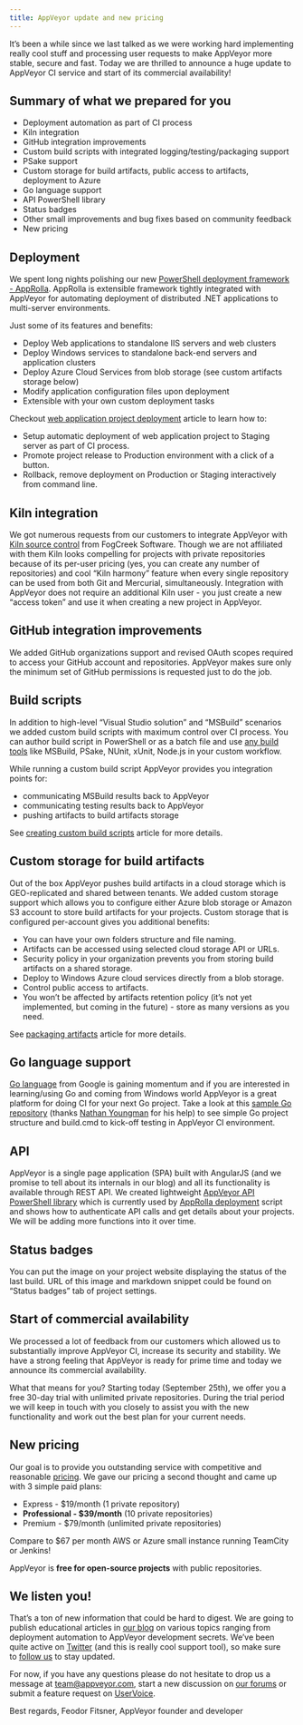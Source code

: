 ```yaml
---
title: AppVeyor update and new pricing
---
```


It’s been a while since we last talked as we were working hard implementing really cool stuff
and processing user requests to make AppVeyor more stable, secure and fast.
Today we are thrilled to announce a huge update to AppVeyor CI service and start of its commercial
availability!

## Summary of what we prepared for you

* Deployment automation as part of CI process
* Kiln integration
* GitHub integration improvements
* Custom build scripts with integrated logging/testing/packaging support
* PSake support
* Custom storage for build artifacts, public access to artifacts, deployment to Azure
* Go language support
* API PowerShell library
* Status badges
* Other small improvements and bug fixes based on community feedback
* New pricing

## Deployment

We spent long nights polishing our new [PowerShell deployment framework - AppRolla](https://github.com/AppVeyor/AppRolla).
AppRolla is extensible framework tightly integrated with AppVeyor for automating deployment
of distributed .NET applications to multi-server environments.

Just some of its features and benefits:

* Deploy Web applications to standalone IIS servers and web clusters
* Deploy Windows services to standalone back-end servers and application clusters
* Deploy Azure Cloud Services from blob storage (see custom artifacts storage below)
* Modify application configuration files upon deployment
* Extensible with your own custom deployment tasks

Checkout [web application project deployment](http://help.appveyor.com/kb/using-appveyor/web-application-project-deployment-to-staging-and-production-environments) article to learn how to:

* Setup automatic deployment of web application project to Staging server as part of CI process.
* Promote project release to Production environment with a click of a button.
* Rollback, remove deployment on Production or Staging interactively from command line.

## Kiln integration

We got numerous requests from our customers to integrate AppVeyor with [Kiln source control](http://www.fogcreek.com/kiln/)
from FogCreek Software. Though we are not affiliated with them Kiln looks compelling for projects
with private repositories because of its per-user pricing (yes, you can create any number of repositories)
and cool “Kiln harmony” feature when every single repository can be used from both Git and Mercurial,
simultaneously. Integration with AppVeyor does not require an additional Kiln user - you just create
a new “access token” and use it when creating a new project in AppVeyor.

## GitHub integration improvements

We added GitHub organizations support and revised OAuth scopes required to access your GitHub account
and repositories. AppVeyor makes sure only the minimum set of GitHub permissions is requested just to do
the job.

## Build scripts

In addition to high-level “Visual Studio solution” and “MSBuild” scenarios we added custom build scripts
with maximum control over CI process. You can author build script in PowerShell or as a batch file and
use [any build tools](http://help.appveyor.com/kb/using-appveyor/software-installed-on-appveyor-build-servers) like MSBuild, PSake, NUnit, xUnit, Node.js in your custom workflow.

While running a custom build script AppVeyor provides you integration points for:

* communicating MSBuild results back to AppVeyor
* communicating testing results back to AppVeyor
* pushing artifacts to build artifacts storage

See [creating custom build scripts](http://help.appveyor.com/kb/using-appveyor/custom-build-scripts) article for more details.

## Custom storage for build artifacts

Out of the box AppVeyor pushes build artifacts in a cloud storage which is GEO-replicated and shared between tenants. We added custom storage support which allows you to configure either Azure blob storage or Amazon S3 account to store build artifacts for your projects. Custom storage that is configured per-account gives you additional benefits:

* You can have your own folders structure and file naming.
* Artifacts can be accessed using selected cloud storage API or URLs.
* Security policy in your organization prevents you from storing build artifacts on a shared storage.
* Deploy to Windows Azure cloud services directly from a blob storage.
* Control public access to artifacts.
* You won’t be affected by artifacts retention policy (it’s not yet implemented, but coming in the future) - store as many versions as you need.

See [packaging artifacts](http://help.appveyor.com/kb/getting-started/packaging-artifacts) article for more details.

## Go language support

[Go language](https://golang.org/) from Google is gaining momentum and if you are interested in
learning/using Go and coming from Windows world AppVeyor is a great platform for doing CI for your
next Go project. Take a look at this [sample Go repository](https://bitbucket.org/appveyor/test-go/src)
(thanks [Nathan Youngman](https://twitter.com/nathany) for his help) to see simple Go project structure
and build.cmd to kick-off testing in AppVeyor CI environment.

## API

AppVeyor is a single page application (SPA) built with AngularJS (and we promise to tell about its
internals in our blog) and all its functionality is available through REST API. We created lightweight
[AppVeyor API PowerShell library](https://github.com/AppVeyor/AppVeyor-PowerShell) which is currently
used by [AppRolla deployment](https://github.com/AppVeyor/AppRolla) script and shows how to
authenticate API calls and get details about your projects. We will be adding more functions into it
over time.

## Status badges

You can put the image on your project website displaying the status of the last build. URL of this image
and markdown snippet could be found on “Status badges” tab of project settings.

## Start of commercial availability

We processed a lot of feedback from our customers which allowed us to substantially improve AppVeyor CI,
increase its security and stability. We have a strong feeling that AppVeyor is ready for prime time and
today we announce its commercial availability.

What that means for you? Starting today (September 25th), we offer you a free 30-day trial with unlimited
private repositories. During the trial period we will keep in touch with you closely to assist you with
the new functionality and work out the best plan for your current needs.

## New pricing

Our goal is to provide you outstanding service with competitive and reasonable
[pricing](/pricing/). We gave our pricing a second thought and came up with 3 simple paid plans:

* Express - $19/month (1 private repository)
* **Professional - $39/month** (10 private repositories)
* Premium - $79/month (unlimited private repositories)

Compare to $67 per month AWS or Azure small instance running TeamCity or Jenkins!

AppVeyor is **free for open-source projects** with public repositories.

## We listen you!

That’s a ton of new information that could be hard to digest. We are going to publish educational
articles in [our blog](/blog/) on various topics ranging from deployment automation to
AppVeyor development secrets. We’ve been quite active on [Twitter](https://twitter.com/appveyor)
(and this is really cool support tool), so make sure to [follow us](https://twitter.com/intent/follow?original_referer=http%3A%2F%2Fwww.appveyor.com%2Fpricing&amp;region=follow_link&amp;screen_name=appveyor&amp;tw_p=followbutton&amp;variant=2.0) to stay updated.

For now, if you have any questions please do not hesitate to drop us a message at [team@appveyor.com](mailto:team@appveyor.com),
start a new discussion on [our forums](http://help.appveyor.com/discussions) or submit a feature request
on [UserVoice](https://appveyor.uservoice.com/).

Best regards,
Feodor Fitsner, AppVeyor founder and developer
